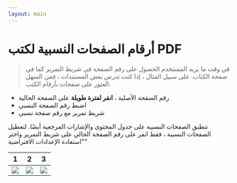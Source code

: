 ```yaml
---
layout: main
---
```


# أرقام الصفحات النسبية لكتب PDF

> في وقت ما يريد المستخدم الحصول على رقم الصفحة في شريط التمرير كما في صفحة الكتاب.
على سبيل المثال ، إذا كنت تدرس بعض المستندات ، فمن السهل العثور على صفحات بأرقام الكتب.

* رقم الصفحة الأصلية ، **انقر لفترة طويلة** على الصفحة الحالية
* اضبط رقم الصفحة النسبي
* شريط تمرير مع رقم صفحة نسبي

تنطبق الصفحات النسبية على جدول المحتوى والإشارات المرجعية أيضًا.
لتعطيل الصفحات النسبية ، فقط انقر على رقم الصفحة الحالي على شريط التمرير واختر &quot;استعادة الإعدادات الافتراضية&quot;

|1|2|3|
|-|-|-|
|![](1.png)|![](2.png)|![](3.png)|
